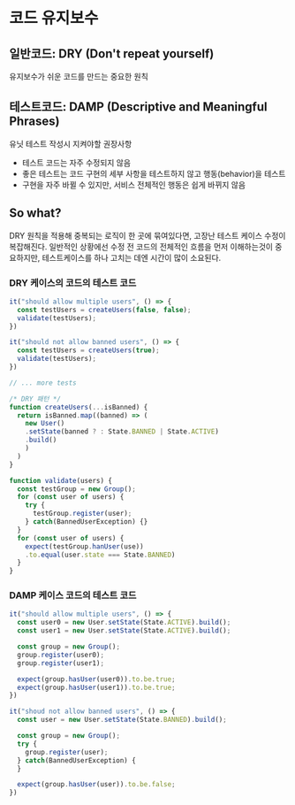 # 코드 유지보수

## 일반코드: DRY (Don't repeat yourself)

유지보수가 쉬운 코드를 만드는 중요한 원칙

## 테스트코드: DAMP (Descriptive and Meaningful Phrases)

유닛 테스트 작성시 지켜야할 권장사항

- 테스트 코드는 자주 수정되지 않음
- 좋은 테스트는 코드 구현의 세부 사항을 테스트하지 않고 행동(behavior)을 테스트
- 구현을 자주 바뀔 수 있지만, 서비스 전체적인 행동은 쉽게 바뀌지 않음

## So what?

DRY 원칙을 적용해 중복되는 로직이 한 곳에 묶여있다면, 고장난 테스트 케이스 수정이 복잡해진다.
일반적인 상황에선 수정 전 코드의 전체적인 흐름을 먼저 이해하는것이 중요하지만, 테스트케이스를 하나 고치는 데엔 시간이 많이 소요된다.

### DRY 케이스의 코드의 테스트 코드

```js
it("should allow multiple users", () => {
  const testUsers = createUsers(false, false);
  validate(testUsers);
})

it("should not allow banned users", () => {
  const testUsers = createUsers(true);
  validate(testUsers);
})

// ... more tests

/* DRY 패턴 */
function createUsers(...isBanned) {
  return isBanned.map((banned) => (
    new User()
    .setState(banned ? : State.BANNED | State.ACTIVE)
    .build()
    )
  )
}

function validate(users) {
  const testGroup = new Group();
  for (const user of users) {
    try {
      testGroup.register(user);
    } catch(BannedUserException) {}
  }
  for (const user of users) {
    expect(testGroup.hanUser(use))
    .to.equal(user.state === State.BANNED)
  }
}

```

### DAMP 케이스 코드의 테스트 코드

```js
it("should allow multiple users", () => {
  const user0 = new User.setState(State.ACTIVE).build();
  const user1 = new User.setState(State.ACTIVE).build();

  const group = new Group();
  group.register(user0);
  group.register(user1);

  expect(group.hasUser(user0)).to.be.true;
  expect(group.hasUser(user1)).to.be.true;
})

it("shoud not allow banned users", () => {
  const user = new User.setState(State.BANNED).build();

  const group = new Group();
  try {
    group.register(user);
  } catch(BannedUserException) {
  }

  expect(group.hasUser(user)).to.be.false;
})
```